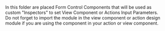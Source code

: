 In this folder are placed Form Control Components that will be used as custom "Inspectors" to set View Component or Actions Input Parameters.
Do not forget to import the module in the view component or action design module if you are using the component in your action or view component.

